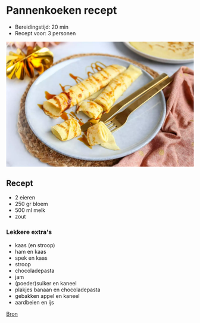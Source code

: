 # Pannenkoeken recept
- Bereidingstijd: 20 min
- Recept voor: 3 personen

![Pannenkoeken](Pannenkoeken.png)

## Recept
- 2 eieren
- 250 gr bloem
- 500 ml melk
- zout

### Lekkere extra's
- kaas (en stroop)
- ham en kaas
- spek en kaas
- stroop
- chocoladepasta
- jam
- (poeder)suiker en kaneel
- plakjes banaan en chocoladepasta
- gebakken appel en kaneel
- aardbeien en ijs

[Bron](https://www.lekkerensimpel.com/basisrecept-voor-pannenkoeken/)